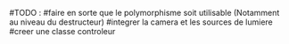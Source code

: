 #TODO :
#faire en sorte que le polymorphisme soit utilisable (Notamment au niveau du destructeur)
#integrer la camera et les sources de lumiere
#creer une classe controleur
